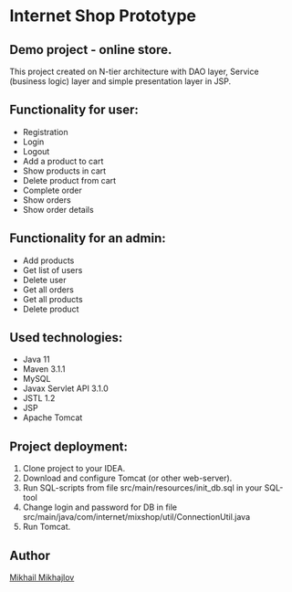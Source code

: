 # Internet Shop Prototype
## Demo project - online store.
  This project created on N-tier architecture with DAO layer, Service (business logic) layer and simple
  presentation layer in JSP.
## Functionality for user:
 * Registration
 * Login
 * Logout
 * Add a product to cart
 * Show products in cart
 * Delete product from cart
 * Complete order
 * Show orders
 * Show order details
## Functionality for an admin:
  * Add products
  * Get list of users
  * Delete user
  * Get all orders
  * Get all products
  * Delete product
  
 ## Used technologies:
  * Java 11
  * Maven 3.1.1
  * MySQL
  * Javax Servlet API 3.1.0
  * JSTL 1.2
  * JSP
  * Apache Tomcat
  
  ## Project deployment:
  1. Clone project to your IDEA.
  2. Download and configure Tomcat (or other web-server).
  3. Run SQL-scripts from file src/main/resources/init_db.sql in your SQL-tool
  4. Change login and password for DB in file src/main/java/com/internet/mixshop/util/ConnectionUtil.java
  5. Run Tomcat.
  
  ## Author
  [Mikhail Mikhajlov](https://github.com/mikhail771)
